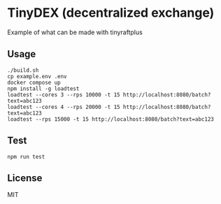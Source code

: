 # TinyDEX (decentralized exchange)
Example of what can be made with tinyraftplus

## Usage
```
./build.sh
cp example.env .env
docker compose up
npm install -g loadtest
loadtest --cores 3 --rps 10000 -t 15 http://localhost:8080/batch?text=abc123
loadtest --cores 4 --rps 20000 -t 15 http://localhost:8080/batch?text=abc123
loadtest --rps 15000 -t 15 http://localhost:8080/batch?text=abc123
```

## Test
```
npm run test
```

## License
MIT
